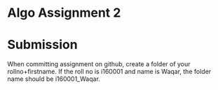 # Algo Assignment 2

# Submission

When committing assignment on github, create a folder of your rollno+firstname. If the roll no is i160001 and name is Waqar, the folder name should be i160001_Waqar.
